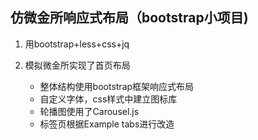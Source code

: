 ## 仿微金所响应式布局（bootstrap小项目)

1. 用bootstrap+less+css+jq
2. 模拟微金所实现了首页布局

   - 整体结构使用bootstrap框架响应式布局 
   - 自定义字体，css样式中建立图标库
   - 轮播图使用了Carousel.js
   - 标签页根据Example tabs进行改造

